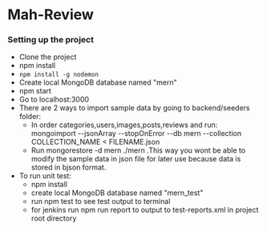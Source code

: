 # Mah-Review
### Setting up the project
- Clone the project   
- npm install
- `npm install -g nodemon`
- Create local MongoDB database named "mern"
- npm start
- Go to localhost:3000
- There are 2 ways to import sample data by going to backend/seeders folder:
  - In order categories,users,images,posts,reviews and run:
  mongoimport --jsonArray --stopOnError --db mern --collection COLLECTION_NAME < FILENAME.json
  - Run mongorestore -d mern ./mern .This way you wont be able to modify the sample data in json file for later use because data is stored in bjson format.
- To run unit test:
  - npm install
  - create local MongoDB database named "mern_test"
  - run npm test to see test output to terminal
  - for jenkins run npm run report to output to test-reports.xml in project root directory

